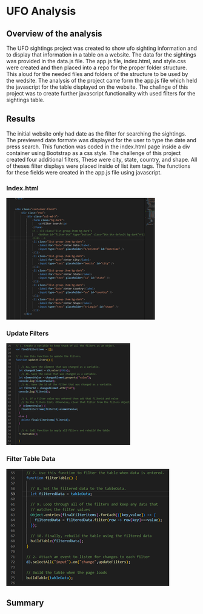 #  UFO Analysis

##  Overview of the analysis
The UFO sightings project was created to show ufo sighting information and to display that information in a table on a website.
The data for the sightings was provided in the data.js file.  The app.js file, index.html, and style.css were created and then placed
into a repo for the proper folder structure.   This aloud for the needed files and folders of the structure to be used by the 
wedsite.   The analysis of the project came form the app.js file which held the javascript for the table displayed on the website.
The challnge of this project was to create further javascript functionality with used filters for the sightings table.

##  Results

The initial website only had date as the filter for searching the sightings.  The previewed date formate was displayed for the user to type
the date and press search.  This function was coded in the index.html page inside a div container using Bootstrap as a css style.  The challenge 
of this project created four additional filters,  These were city, state, country, and shape.  All of theses filter displays were placed inside 
of list item tags.   The functions for these fields were created in the app.js file using javascript.




### Index.html
![](https://github.com/crashdean/UFOs/blob/main/static/images/Fiter_fields.png)



### Update Filters
![](https://github.com/crashdean/UFOs/blob/main/static/images/Filter_update.png)




### Filter Table Data
![](https://github.com/crashdean/UFOs/blob/main/static/images/filter_table.png)  
  
  

##  Summary
